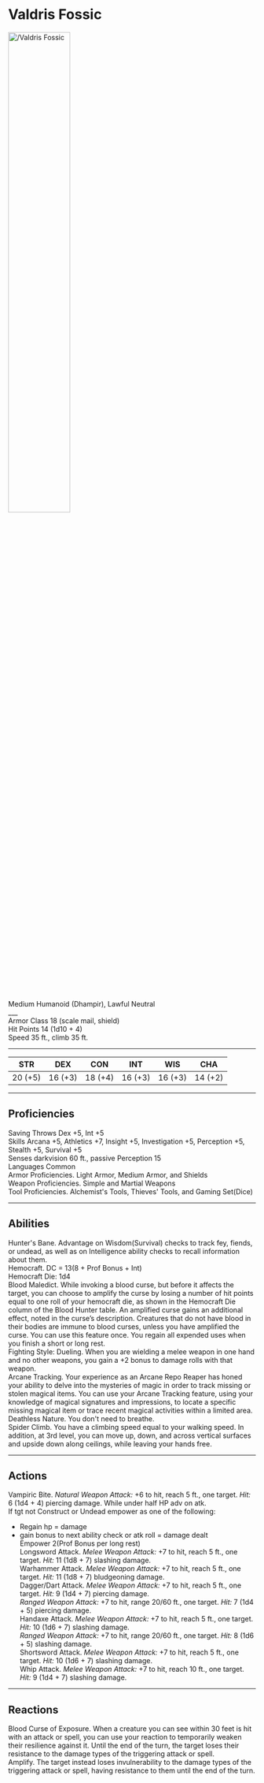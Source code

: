 # Valdris Fossic

<img src="https://half-guinea-press.github.io/Nightmare_Campaign/images/Valdris Fossic.jpg" alt="/Valdris Fossic" style="width:50%">

Medium Humanoid (Dhampir), Lawful Neutral<br>
___<br>
Armor Class 18 (scale mail, shield)<br>
Hit Points 14 (1d10 + 4)<br>
Speed 35 ft., climb 35 ft.<br>
___

|STR|DEX|CON|INT|WIS|CHA|
|:---:|:---:|:---:|:---:|:---:|:---:|
|20 (+5)|16 (+3)|18 (+4)|16 (+3)|16 (+3)|14 (+2)|

___
## Proficiencies
Saving Throws Dex +5, Int +5<br>
Skills Arcana +5, Athletics +7, Insight +5, Investigation +5, Perception +5, Stealth +5, Survival +5<br>
Senses darkvision 60 ft., passive Perception 15<br>
Languages Common<br>
Armor Proficiencies. Light Armor, Medium Armor, and Shields<br>
Weapon Proficiencies. Simple and Martial Weapons<br>
Tool Proficiencies. Alchemist's Tools, Thieves' Tools, and Gaming Set(Dice)<br>
___
## Abilities
Hunter's Bane. Advantage on Wisdom(Survival) checks to track fey, fiends, or undead, as well as on Intelligence ability checks to recall information about them.<br>
Hemocraft. DC = 13(8 + Prof Bonus + Int)<br>
Hemocraft Die: 1d4<br>
Blood Maledict. While invoking a blood curse, but before it affects the target, you can choose to amplify the curse by losing a number of hit points equal to one roll of your hemocraft die, as shown in the Hemocraft Die column of the Blood Hunter table. An amplified curse gains an additional effect, noted in the curse’s description. Creatures that do not have blood in their bodies are immune to blood curses, unless you have amplified the curse. You can use this feature once. You regain all expended uses when you finish a short or long rest.<br>
Fighting Style: Dueling. When you are wielding a melee weapon in one hand and no other weapons, you gain a +2 bonus to damage rolls with that weapon.<br>
Arcane Tracking. Your experience as an Arcane Repo Reaper has honed your ability to delve into the mysteries of magic in order to track missing or stolen magical items. You can use your Arcane Tracking feature, using your knowledge of magical signatures and impressions, to locate a specific missing magical item or trace recent magical activities within a limited area.<br>
Deathless Nature. You don't need to breathe.<br>
Spider Climb. You have a climbing speed equal to your walking speed. In addition, at 3rd level, you can move up, down, and across vertical surfaces and upside down along ceilings, while leaving your hands free.
___
## Actions
Vampiric Bite. _Natural Weapon Attack:_ +6 to hit, reach 5 ft., one target. _Hit:_ 6 (1d4 + 4) piercing damage. While under half HP adv on atk.<br>
If tgt not Construct or Undead empower as one of the following: <br>
- Regain hp = damage<br>
- gain bonus to next ability check or atk roll = damage dealt <br>
Empower 2(Prof Bonus per long rest)<br>
Longsword Attack. _Melee Weapon Attack:_ +7 to hit, reach 5 ft., one target. _Hit:_ 11 (1d8 + 7) slashing damage.<br>
Warhammer Attack. _Melee Weapon Attack:_ +7 to hit, reach 5 ft., one target. _Hit:_ 11 (1d8 + 7) bludgeoning damage.<br>
Dagger/Dart Attack. _Melee Weapon Attack:_ +7 to hit, reach 5 ft., one target. _Hit:_ 9 (1d4 + 7) piercing damage.<br>
_Ranged Weapon Attack:_ +7 to hit, range 20/60 ft., one target. _Hit:_ 7 (1d4 + 5) piercing damage.<br>
Handaxe Attack. _Melee Weapon Attack:_ +7 to hit, reach 5 ft., one target. _Hit:_ 10 (1d6 + 7) slashing damage.<br>
_Ranged Weapon Attack:_ +7 to hit, range 20/60 ft., one target. _Hit:_ 8 (1d6 + 5) slashing damage.<br>
Shortsword Attack. _Melee Weapon Attack:_ +7 to hit, reach 5 ft., one target. _Hit:_ 10 (1d6 + 7) slashing damage.<br>
Whip Attack. _Melee Weapon Attack:_ +7 to hit, reach 10 ft., one target. _Hit:_ 9 (1d4 + 7) slashing damage.<br>
___
## Reactions
Blood Curse of Exposure. When a creature you can see within 30 feet is hit with an attack or spell, you can use your reaction to temporarily weaken their resilience against it. Until the end of the turn, the target loses their resistance to the damage types of the triggering attack or spell.<br>
Amplify. The target instead loses invulnerability to the damage types of the triggering attack or spell, having resistance to them until the end of the turn.
